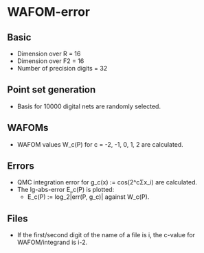 # WAFOM-error

## Basic

* Dimension over R = 16
* Dimension over F2 = 16
* Number of precision digits = 32

## Point set generation

* Basis for 10000 digital nets are randomly selected.

## WAFOMs

* WAFOM values W_c(P) for c = -2, -1, 0, 1, 2 are calculated.

## Errors

* QMC integration error for g_c(x) := cos(2^cΣx_i) are calculated.
* The lg-abs-error E_c(P) is plotted:
    * E_c(P) := log_2|err(P, g_c)| against W_c(P).

## Files

* If the first/second digit of the name of a file is i, the c-value for WAFOM/integrand is i-2.
